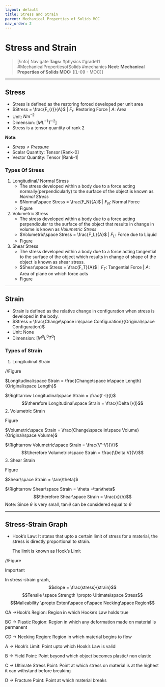 ```yaml
---
layout: default
title: Stress and Strain
parent: Mechanical Properties of Solids MOC
nav_order: 2
---
```


# Stress and Strain

> [!info] Navigate
> **Tags:** #physics #grade11 #MechanicalPropertiesofSolids #mechanics
> **Next:** 
> **Mechanical Properties of Solids MOC:** [[L-09 - MOC]]

---
## Stress

- Stress is defined as the restoring forced developed per unit area
- $Stress = \frac{F_{r}}{A}$ | $F_r$: Restoring Force | $A$: Area
- Unit: $Nm^{− 2}$
- Dimension: $[ML^{-1}T^{-2}]$
- Stress is a tensor quantity of rank 2

**Note:**

- $Stress \neq Pressure$
- Scalar Quantity: Tensor [Rank-0]
- Vector Quantity: Tensor [Rank-1]

### Types Of Stress

1. Longitudinal/ Normal Stress
    - The stress developed within a body due to a force acting normally(perpendicularly) to the surface of the object is known as *Normal Stress*
    - $Normal\space Stress = \frac{F_N}{A}$ $|$ $F_N$: Normal Force
    - Figure
2. Volumetric Stress
    - The stress developed within a body due to a force acting perpendicular to the surface of the object that results in change in volume is known as *Volumetric Stress*
    - $Volumetric\space Stress = \frac{F_L}{A}$ | $F_L$: Force due to Liquid
    - Figure
3. Shear Stress
    - The stress developed within a body due to a force acting tangential to the surface of the object which results in change of shape of the object is known as shear stress.
    - $Shear\space Stress = \frac{F_T}{A}$ $|$ $F_T$: Tangential Force $|$ $A$: Area of plane on which force acts
    - Figure

---

## Strain

- Strain is defined as the relative change in configuration when stress is developed in the body.
- $Stress = \frac{Change\space in\space Configuration}{Original\space Configuration}$
- Unit: None
- Dimension: $[M^0L^0T^0]$

### Types of Strain

1. Longitudinal Strain

//Figure

$Longitudinal\space Strain = \frac{Change\space in\space Length}{Original\space Length}$

$\Rightarrow Longitudinal\space Strain = \frac{l'-l}{l}$
$$\therefore Longitudinal\space Strain = \frac{\Delta l}{l}$$
2. Volumetric Strain

Figure

$Volumetric\space Strain = \frac{Change\space in\space Volume}{Original\space Volume}$

$\Rightarrow Volumetric\space Strain = \frac{V'-V}{V}$
$$\therefore Volumetric\space Strain = \frac{\Delta V}{V}$$
3. Shear Strain

Figure

$Shear\space Strain = \tan{\theta}$

$\Rightarrow Shear\space Strain = \theta =\tan\theta$
$$\therefore Shear\space Strain = \frac{x}{h}$$
Note: Since $\theta$ is very small, $\tan{\theta}$ can be considered equal to $\theta$    

---

## Stress-Strain Graph

- Hook’s Law: It states that upto a certain limit of stress for a material, the stress is directly proportional to strain.
    
    The limit is known as Hook’s Limit
    

//Figure

> [!Important]
> In stress-strain graph, 
> $$slope = \frac{stress}{strain}$$
> $$Tensile \space Strength \propto Ultimate\space Stress$$
> $$Malleability \propto Extent\space of\space Necking\space Region$$

OA →Hook’s Region: Region in which Hooke’s Law holds true

BC → Plastic Region: Region in which any deformation made on material is permanent

CD → Necking Region: Region in which material begins to flow

A → Hook’s Limit: Point upto which Hook’s Law is valid

B → Yield Point: Point beyond which object becomes plastic/ non elastic

C → Ultimate Stress Point: Point at which stress on material is at the highest it can withstand before breaking

D → Fracture Point: Point at which material breaks